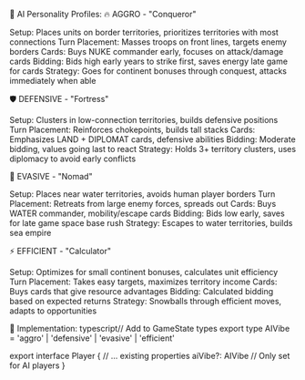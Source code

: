 🎯 AI Personality Profiles:
🔥 AGGRO - "Conqueror"

Setup: Places units on border territories, prioritizes territories with most connections
Turn Placement: Masses troops on front lines, targets enemy borders
Cards: Buys NUKE commander early, focuses on attack/damage cards
Bidding: Bids high early years to strike first, saves energy late game for cards
Strategy: Goes for continent bonuses through conquest, attacks immediately when able

🛡️ DEFENSIVE - "Fortress"

Setup: Clusters in low-connection territories, builds defensive positions
Turn Placement: Reinforces chokepoints, builds tall stacks
Cards: Emphasizes LAND + DIPLOMAT cards, defensive abilities
Bidding: Moderate bidding, values going last to react
Strategy: Holds 3+ territory clusters, uses diplomacy to avoid early conflicts

🌊 EVASIVE - "Nomad"

Setup: Places near water territories, avoids human player borders
Turn Placement: Retreats from large enemy forces, spreads out
Cards: Buys WATER commander, mobility/escape cards
Bidding: Bids low early, saves for late game space base rush
Strategy: Escapes to water territories, builds sea empire

⚡ EFFICIENT - "Calculator"

Setup: Optimizes for small continent bonuses, calculates unit efficiency
Turn Placement: Takes easy targets, maximizes territory income
Cards: Buys cards that give resource advantages
Bidding: Calculated bidding based on expected returns
Strategy: Snowballs through efficient moves, adapts to opportunities

💾 Implementation:
typescript// Add to GameState types
export type AIVibe = 'aggro' | 'defensive' | 'evasive' | 'efficient'

export interface Player {
  // ... existing properties
  aiVibe?: AIVibe // Only set for AI players
}
